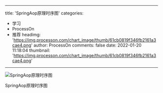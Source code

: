 
---
title: 'SpringAop原理时序图'
categories: 
 - 学习
 - ProcessOn
 - 推荐
headimg: 'https://img.processon.com/chart_image/thumb/61cb0819f346fb2161a3cae4.png'
author: ProcessOn
comments: false
date: 2022-01-20 11:18:04
thumbnail: 'https://img.processon.com/chart_image/thumb/61cb0819f346fb2161a3cae4.png'
---

<div>   
<img class="thumb" alt="SpringAop原理时序图" src="https://img.processon.com/chart_image/thumb/61cb0819f346fb2161a3cae4.png" referrerpolicy="no-referrer">
<p>SpringAop原理时序图</p>  
</div>
            